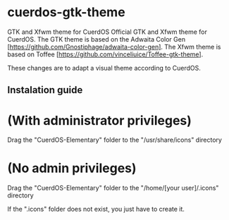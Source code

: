 # cuerdos-gtk-theme
GTK and Xfwm theme for CuerdOS
Official GTK and Xfwm theme for CuerdOS.
The GTK theme is based on the Adwaita Color Gen [https://github.com/Gnostiphage/adwaita-color-gen].
The Xfwm theme is based on Toffee [https://github.com/vinceliuice/Toffee-gtk-theme].

These changes are to adapt a visual theme according to CuerdOS.

## Instalation guide

# (With administrator privileges)
Drag the "CuerdOS-Elementary" folder to the "/usr/share/icons" directory

# (No admin privileges)
Drag the "CuerdOS-Elementary" folder to the "/home/[your user]/.icons" directory

If the ".icons" folder does not exist, you just have to create it.
